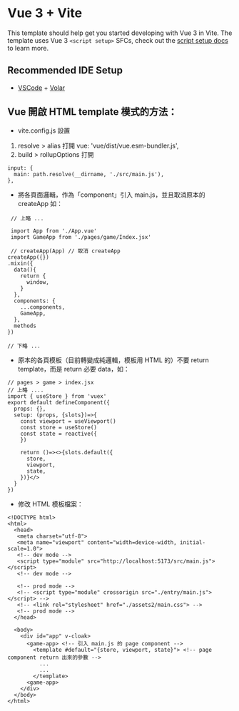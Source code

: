 # Vue 3 + Vite

This template should help get you started developing with Vue 3 in Vite. The template uses Vue 3 `<script setup>` SFCs, check out the [script setup docs](https://v3.vuejs.org/api/sfc-script-setup.html#sfc-script-setup) to learn more.

## Recommended IDE Setup

- [VSCode](https://code.visualstudio.com/) + [Volar](https://marketplace.visualstudio.com/items?itemName=johnsoncodehk.volar)


## Vue 開啟 HTML template 模式的方法：
+ vite.config.js 設置
1. resolve > alias 打開 vue: 'vue/dist/vue.esm-bundler.js',
2. build > rollupOptions 打開 
```
input: {
  main: path.resolve(__dirname, './src/main.js'),
},
```


+ 將各頁面邏輯，作為「component」引入 main.js，並且取消原本的 createApp 如：
```
 // 上略 ...
 
 import App from './App.vue'
 import GameApp from './pages/game/Index.jsx'
 
 // createApp(App) // 取消 createApp
createApp({})
.mixin({
  data(){
    return {
      window,
    }
  },
  components: {
    ...components,
    GameApp,
  },
  methods
})

// 下略 ...
```


+ 原本的各頁模板（目前轉變成純邏輯，模板用 HTML 的）不要 return template，而是 return 必要 data，如：
```
// pages > game > index.jsx
// 上略 ....
import { useStore } from 'vuex'
export default defineComponent({
  props: {},
  setup: (props, {slots})=>{
    const viewport = useViewport()
    const store = useStore()
    const state = reactive({
    })

    return ()=><>{slots.default({
      store,
      viewport,
      state,
    })}</>
  }
})
```


+ 修改 HTML 模板檔案：
```
<!DOCTYPE html>
<html>
  <head>
   <meta charset="utf-8">
   <meta name="viewport" content="width=device-width, initial-scale=1.0">
   <!-- dev mode -->
   <script type="module" src="http://localhost:5173/src/main.js"></script>
   <!-- dev mode -->
   
   <!-- prod mode -->
   <!-- <script type="module" crossorigin src="./entry/main.js"></script> -->
   <!-- <link rel="stylesheet" href="./assets2/main.css"> -->
   <!-- prod mode -->
  </head>
  
  <body>
    <div id="app" v-cloak>
      <game-app> <!-- 引入 main.js 的 page component -->
        <template #default="{store, viewport, state}"> <!-- page component return 出來的參數 -->
          ...
          ...
        </template>
      <game-app>
    </div>
  </body>
</html>
```
